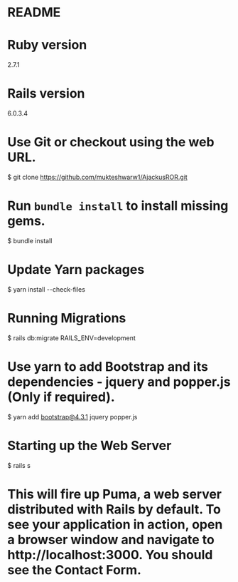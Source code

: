 # README


# Ruby version

2.7.1



# Rails version

6.0.3.4



# Use Git or checkout using the web URL.

$ git clone https://github.com/mukteshwarw1/AjackusROR.git



# Run `bundle install` to install missing gems.

$ bundle install



# Update Yarn packages

$ yarn install --check-files


 
# Running Migrations

$ rails db:migrate RAILS_ENV=development



# Use yarn to add Bootstrap and its dependencies - jquery and popper.js (Only if required).

$ yarn add bootstrap@4.3.1 jquery popper.js



# Starting up the Web Server

$ rails s


# This will fire up Puma, a web server distributed with Rails by default. To see your application in action, open a browser window and navigate to http://localhost:3000. You should see the Contact Form.
